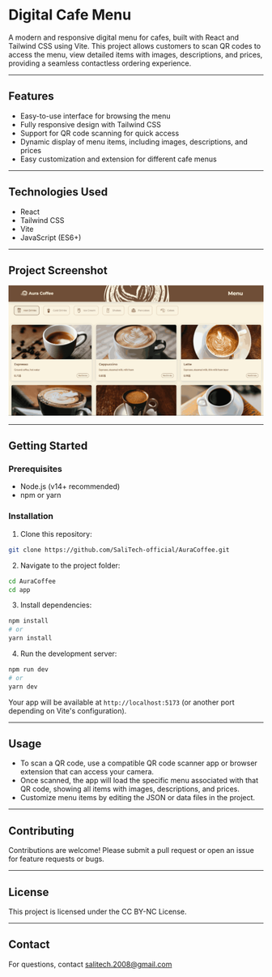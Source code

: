 # Digital Cafe Menu

A modern and responsive digital menu for cafes, built with React and Tailwind CSS using Vite. This project allows customers to scan QR codes to access the menu, view detailed items with images, descriptions, and prices, providing a seamless contactless ordering experience.

---

## Features

- Easy-to-use interface for browsing the menu
- Fully responsive design with Tailwind CSS
- Support for QR code scanning for quick access
- Dynamic display of menu items, including images, descriptions, and prices
- Easy customization and extension for different cafe menus

---

## Technologies Used

- React
- Tailwind CSS
- Vite
- JavaScript (ES6+)

---

## Project Screenshot

![Desktop](./app/public/previews/DesktopPreview.png)

---

## Getting Started

### Prerequisites

- Node.js (v14+ recommended)
- npm or yarn

### Installation

1. Clone this repository:
```bash
git clone https://github.com/SaliTech-official/AuraCoffee.git
```

2. Navigate to the project folder:
```bash
cd AuraCoffee
cd app
```

3. Install dependencies:
```bash
npm install
# or
yarn install
```

4. Run the development server:
```bash
npm run dev
# or
yarn dev
```

Your app will be available at `http://localhost:5173` (or another port depending on Vite's configuration).

---

## Usage

- To scan a QR code, use a compatible QR code scanner app or browser extension that can access your camera.
- Once scanned, the app will load the specific menu associated with that QR code, showing all items with images, descriptions, and prices.
- Customize menu items by editing the JSON or data files in the project.

---

## Contributing

Contributions are welcome! Please submit a pull request or open an issue for feature requests or bugs.

---

## License

This project is licensed under the CC BY-NC License.

---

## Contact

For questions, contact [salitech.2008@gmail.com](mailto:salitech.2008@gmail.com)
